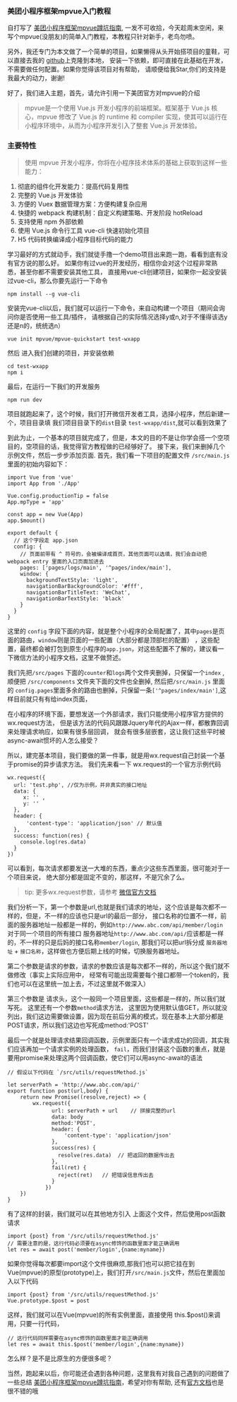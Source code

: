 ### 美团小程序框架mpvue入门教程
自打写了 [美团小程序框架mpvue蹲坑指南](https://github.com/noahlam/articles/blob/master/%E7%BE%8E%E5%9B%A2%E5%B0%8F%E7%A8%8B%E5%BA%8F%E6%A1%86%E6%9E%B6mpvue%E8%B9%B2%E5%9D%91%E6%8C%87%E5%8D%97.md),
一发不可收拾，今天趁周末空闲，来写个mpvue(没朋友)的简单入门教程，本教程只针对新手，老鸟勿喷。

另外，我还专门为本文做了一个简单的项目，如果懒得从头开始搭项目的童鞋，可以直接去我的
[github](https://github.com/noahlam/mpvue-tutorials)上克隆到本地，
安装一下依赖，即可直接在此基础在开发，不需要做任何配置。如果你觉得该项目对有帮助，
请顺便给我Star,你们的支持是我最大的动力，谢谢!

好了，我们进入主题，首先，请允许引用一下美团官方对mpvue的介绍
> mpvue是一个使用 Vue.js 开发小程序的前端框架。框架基于 Vue.js 核心，mpvue 修改了 Vue.js
的 runtime 和 compiler 实现，使其可以运行在小程序环境中，从而为小程序开发引入了整套 Vue.js 开发体验。

### 主要特性
>使用 mpvue 开发小程序，你将在小程序技术体系的基础上获取到这样一些能力：
 1. 彻底的组件化开发能力：提高代码复用性
 2. 完整的 Vue.js 开发体验
 3. 方便的 Vuex 数据管理方案：方便构建复杂应用
 4. 快捷的 webpack 构建机制：自定义构建策略、开发阶段 hotReload
 5. 支持使用 npm 外部依赖
 6. 使用 Vue.js 命令行工具 vue-cli 快速初始化项目
 7. H5 代码转换编译成小程序目标代码的能力

学习最好的方式就动手，我们就徒手撸一个demo项目出来跑一跑，看看到底有没有官方说的那么好。
如果你有过vue的开发经历，相信你会对这个过程非常熟悉，甚至你都不需要安装其他工具，
直接用vue-cli创建项目，如果你一起没安装过vue-cli，那么你要先运行一下命令

    npm install --g vue-cli

安装完vue-cli以后，我们就可以运行一下命令，来自动构建一个项目（期间会询问你是否使用一些工具/插件，
请根据自己的实际情况选择y或n,对于不懂得该选y还是n的，统统选n）

    vue init mpvue/mpvue-quickstart test-wxapp

然后 进入我们创建的项目，并安装依赖

    cd test-wxapp
    npm i

最后，在运行一下我们的开发服务

    npm run dev

项目就跑起来了，这个时候，我们打开微信开发者工具，选择小程序，然后新建一个，项目目录填
我们项目目录下的`dist`目录 `test-wxapp/dist`,就可以看到效果了

到此为止，一个基本的项目就完成了，但是，本文的目的不是让你学会搭一个空项目的，空项目的话，我觉得官方教程做的已经够好了。
接下来，我们来删掉几个示例文件，然后一步步添加页面.
首先，我们看一下项目的配置文件 `/src/main.js` 里面的初始内容如下：

    import Vue from 'vue'
    import App from './App'

    Vue.config.productionTip = false
    App.mpType = 'app'

    const app = new Vue(App)
    app.$mount()

    export default {
      // 这个字段走 app.json
      config: {
        // 页面前带有 ^ 符号的，会被编译成首页，其他页面可以选填，我们会自动把 webpack entry 里面的入口页面加进去
        pages: ['pages/logs/main', '^pages/index/main'],
        window: {
          backgroundTextStyle: 'light',
          navigationBarBackgroundColor: '#fff',
          navigationBarTitleText: 'WeChat',
          navigationBarTextStyle: 'black'
        }
      }
    }

这里的 `config` 字段下面的内容，就是整个小程序的全局配置了，其中`pages`是页面的路由，`window`则是页面的一些配置（大部分都是顶部栏的配置）
，这些配置，最终都会被打包到原生小程序的`app.json`，对这些配置不了解的，建议看一下微信方法的小程序文档，这里不做赘述。

我们先把`/src/pages` 下面的`counter`和`logs`两个文件夹删掉，只保留一个`index` ,顺便把 `/src/components` 文件夹下面的文件也全删掉,
然后把`/src/main.js` 里面的 `config.pages`里面多余的路由也删掉，只保留一条`['^pages/index/main']`,这样目前就只有有给index页面，





在小程序的环境下面，要想发送一个外部请求，我们只能使用小程序官方提供的wx.request方法，
但是该方法的代码风跟跟Jquery年代的Ajax一样，都散靠回调来处理请求响应，如果有很多层回调，
就会有很多层嵌套，这让我们这些平时被async-await惯坏的人怎么接受？

所以，建完基本项目，我们要做的第一件事，就是用wx.request自己封装一个基于promise的异步请求方法。
我们先来看一下 wx.request的一个官方示例代码

    wx.request({
      url: 'test.php', //仅为示例，并非真实的接口地址
      data: {
         x: '' ,
         y: ''
      },
      header: {
          'content-type': 'application/json' // 默认值
      },
      success: function(res) {
        console.log(res.data)
      }
    })

可以看到，每次请求都要发送一大堆的东西，重点少这些东西里面，很可能对于一个项目来说，
绝大部分都是固定不变的，那这样，不是冗余了么。

> tip: 更多wx.request参数，请参考 [微信官方文档](https://developers.weixin.qq.com/miniprogram/dev/api/network-request.html)

我们分析一下，第一个参数是url,也就是我们请求的地址，这个应该是每次都不一样的，但是，不一样的应该也只是url的最后一部分，
接口名称的位置不一样，前面的服务器地址一般都是一样的，例如`http://www.abc.com/api/member/login` 对于同一个项目的所有接口
服务器地址`http://www.abc.com/api/`应该都是一样的，不一样的只是后妈的接口名称`member/login`,
那我们可以把url拆分成 `服务器地址` + `接口名称`，这样做也方便后期上线的时候，切换服务器地址。

第二个参数是请求的参数，请求的参数应该是每次都不一样的，所以这个我们就不做修改（事实上实际应用中，
经常有可能出现需要每个接口都带一个token的，我们也可以在这里统一加上去，不过这里就不做深入）

第三个参数是 请求头，这个一般同一个项目里面，这些都是一样的，所以我们就写死。 这里还有一个参数`method`请求方法，
这里因为使用默认值GET，所以就没列出，我们这边需要做设置，因为现在前后分离的模式，现在基本上大部分都是POST请求，所以我们这边也写死成method:'POST'

最后一个就是处理请求结果回调函数，示例里面只有一个请求成功的回调，其实我们应该再加一个请求实例的处理函数，
 `fail`，而我们封装这个函数的重点，就是要用promise来处理这两个回调函数，使它们可以用async-await的语法


    // 假设以下代码在 `/src/utils/requestMethod.js`

    let serverPath = 'http://www.abc.com/api/'
    export function post(url,body) {
        return new Promise((resolve,reject) => {
            wx.request({
                  url: serverPath + url    // 拼接完整的url
                  data: body
                  method:'POST',
                  header: {
                      'content-type': 'application/json'
                  },
                  success(res) {
                    resolve(res.data)  // 把返回的数据传出去
                  },
                  fail(ret) {
                    reject(ret)   // 把错误信息传出去
                  }
                })
        })
    }


有了这样的封装，我们就可以在其他地方引入 上面这个文件，然后使用post函数请求

    import {post} from '/src/utils/requestMethod.js'
    // 需要注意的是，这行代码必须要在async修饰的函数里面才能正确调用
    let res = await post('member/login',{name:myname})

如果你觉得每次都要import这个文件很麻烦,那我们也可以把它挂在到Vue(mpvue)的原型(prototype)上，我们打开`/src/main.js`文件，然后在里面加入以下代码

    import {post} from '/src/utils/requestMethod.js'
    Vue.prototype.$post = post

这样，我们就可以在Vue(mpvue)的所有实例里面，直接使用 this.$post()来调用，只要一行代码，

    // 这行代码同样需要在async修饰的函数里面才能正确调用
    let res = await this.$post('member/login',{name:myname})

怎么样？是不是比原生的方便很多呢？

当然，跑起来以后，你可能还会遇到各种问题，这里我有对我自己遇到的问题做了一些总结
[美团小程序框架mpvue蹲坑指南](https://github.com/noahlam/articles/blob/master/%E7%BE%8E%E5%9B%A2%E5%B0%8F%E7%A8%8B%E5%BA%8F%E6%A1%86%E6%9E%B6mpvue%E8%B9%B2%E5%9D%91%E6%8C%87%E5%8D%97.md)，希望对你有帮助,
还有[官方文档](http://mpvue.com/mpvue/#_2)也是很不错的哦